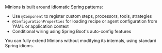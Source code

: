 Minions is built around idiomatic Spring patterns:

- Use `@Component` to register custom steps, processors, tools, strategies
- `@ConfigurationProperties` for loading recipe or agent configuration from YAML or application context
- Conditional wiring using Spring Boot's auto-config features

You can fully extend Minions without modifying its internals, using standard Spring idioms.